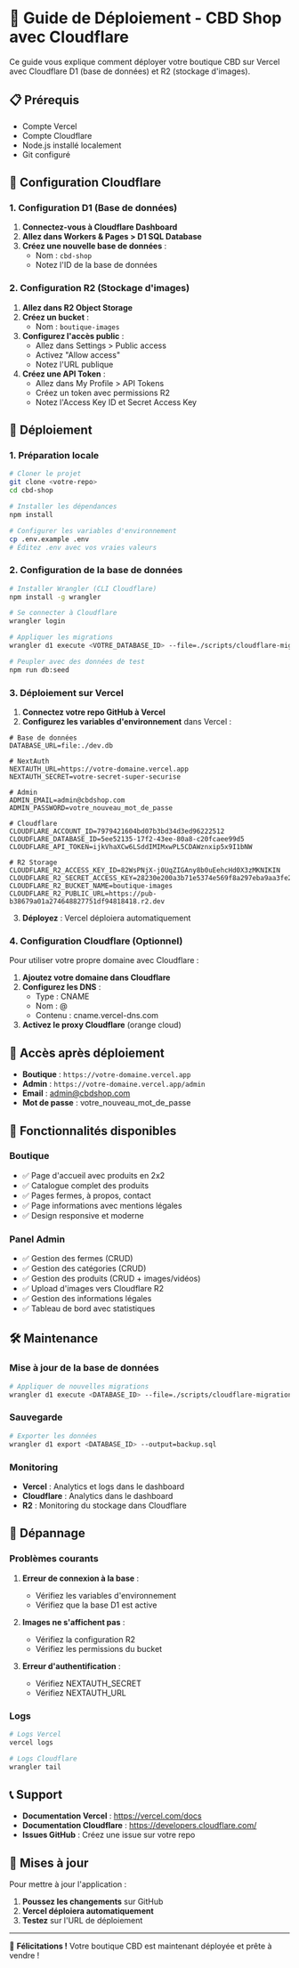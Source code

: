# 🚀 Guide de Déploiement - CBD Shop avec Cloudflare

Ce guide vous explique comment déployer votre boutique CBD sur Vercel avec Cloudflare D1 (base de données) et R2 (stockage d'images).

## 📋 Prérequis

- Compte Vercel
- Compte Cloudflare
- Node.js installé localement
- Git configuré

## 🔧 Configuration Cloudflare

### 1. Configuration D1 (Base de données)

1. **Connectez-vous à Cloudflare Dashboard**
2. **Allez dans Workers & Pages > D1 SQL Database**
3. **Créez une nouvelle base de données** :
   - Nom : `cbd-shop`
   - Notez l'ID de la base de données

### 2. Configuration R2 (Stockage d'images)

1. **Allez dans R2 Object Storage**
2. **Créez un bucket** :
   - Nom : `boutique-images`
3. **Configurez l'accès public** :
   - Allez dans Settings > Public access
   - Activez "Allow access"
   - Notez l'URL publique
4. **Créez une API Token** :
   - Allez dans My Profile > API Tokens
   - Créez un token avec permissions R2
   - Notez l'Access Key ID et Secret Access Key

## 🚀 Déploiement

### 1. Préparation locale

```bash
# Cloner le projet
git clone <votre-repo>
cd cbd-shop

# Installer les dépendances
npm install

# Configurer les variables d'environnement
cp .env.example .env
# Éditez .env avec vos vraies valeurs
```

### 2. Configuration de la base de données

```bash
# Installer Wrangler (CLI Cloudflare)
npm install -g wrangler

# Se connecter à Cloudflare
wrangler login

# Appliquer les migrations
wrangler d1 execute <VOTRE_DATABASE_ID> --file=./scripts/cloudflare-migration.sql

# Peupler avec des données de test
npm run db:seed
```

### 3. Déploiement sur Vercel

1. **Connectez votre repo GitHub à Vercel**
2. **Configurez les variables d'environnement** dans Vercel :

```env
# Base de données
DATABASE_URL=file:./dev.db

# NextAuth
NEXTAUTH_URL=https://votre-domaine.vercel.app
NEXTAUTH_SECRET=votre-secret-super-securise

# Admin
ADMIN_EMAIL=admin@cbdshop.com
ADMIN_PASSWORD=votre_nouveau_mot_de_passe

# Cloudflare
CLOUDFLARE_ACCOUNT_ID=7979421604bd07b3bd34d3ed96222512
CLOUDFLARE_DATABASE_ID=5ee52135-17f2-43ee-80a8-c20fcaee99d5
CLOUDFLARE_API_TOKEN=ijkVhaXCw6LSddIMIMxwPL5CDAWznxip5x9I1bNW

# R2 Storage
CLOUDFLARE_R2_ACCESS_KEY_ID=82WsPNjX-j0UqZIGAny8b0uEehcHd0X3zMKNIKIN
CLOUDFLARE_R2_SECRET_ACCESS_KEY=28230e200a3b71e5374e569f8a297eba9aa3fe2e1097fdf26e5d9e340ded709d
CLOUDFLARE_R2_BUCKET_NAME=boutique-images
CLOUDFLARE_R2_PUBLIC_URL=https://pub-b38679a01a274648827751df94818418.r2.dev
```

3. **Déployez** : Vercel déploiera automatiquement

### 4. Configuration Cloudflare (Optionnel)

Pour utiliser votre propre domaine avec Cloudflare :

1. **Ajoutez votre domaine dans Cloudflare**
2. **Configurez les DNS** :
   - Type : CNAME
   - Nom : @
   - Contenu : cname.vercel-dns.com
3. **Activez le proxy Cloudflare** (orange cloud)

## 🔐 Accès après déploiement

- **Boutique** : `https://votre-domaine.vercel.app`
- **Admin** : `https://votre-domaine.vercel.app/admin`
- **Email** : admin@cbdshop.com
- **Mot de passe** : votre_nouveau_mot_de_passe

## 📱 Fonctionnalités disponibles

### Boutique
- ✅ Page d'accueil avec produits en 2x2
- ✅ Catalogue complet des produits
- ✅ Pages fermes, à propos, contact
- ✅ Page informations avec mentions légales
- ✅ Design responsive et moderne

### Panel Admin
- ✅ Gestion des fermes (CRUD)
- ✅ Gestion des catégories (CRUD)
- ✅ Gestion des produits (CRUD + images/vidéos)
- ✅ Upload d'images vers Cloudflare R2
- ✅ Gestion des informations légales
- ✅ Tableau de bord avec statistiques

## 🛠 Maintenance

### Mise à jour de la base de données

```bash
# Appliquer de nouvelles migrations
wrangler d1 execute <DATABASE_ID> --file=./scripts/cloudflare-migration.sql
```

### Sauvegarde

```bash
# Exporter les données
wrangler d1 export <DATABASE_ID> --output=backup.sql
```

### Monitoring

- **Vercel** : Analytics et logs dans le dashboard
- **Cloudflare** : Analytics dans le dashboard
- **R2** : Monitoring du stockage dans Cloudflare

## 🚨 Dépannage

### Problèmes courants

1. **Erreur de connexion à la base** :
   - Vérifiez les variables d'environnement
   - Vérifiez que la base D1 est active

2. **Images ne s'affichent pas** :
   - Vérifiez la configuration R2
   - Vérifiez les permissions du bucket

3. **Erreur d'authentification** :
   - Vérifiez NEXTAUTH_SECRET
   - Vérifiez NEXTAUTH_URL

### Logs

```bash
# Logs Vercel
vercel logs

# Logs Cloudflare
wrangler tail
```

## 📞 Support

- **Documentation Vercel** : https://vercel.com/docs
- **Documentation Cloudflare** : https://developers.cloudflare.com/
- **Issues GitHub** : Créez une issue sur votre repo

## 🔄 Mises à jour

Pour mettre à jour l'application :

1. **Poussez les changements** sur GitHub
2. **Vercel déploiera automatiquement**
3. **Testez** sur l'URL de déploiement

---

🎉 **Félicitations !** Votre boutique CBD est maintenant déployée et prête à vendre !